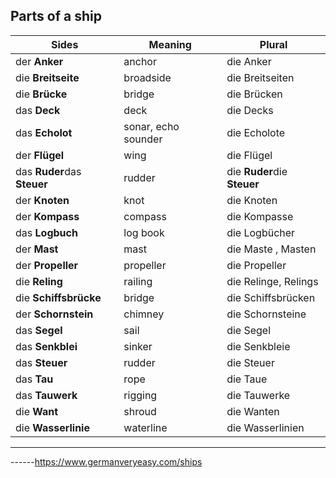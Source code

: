 ## Parts of a ship

| Sides                       | Meaning             | Plural                      |
| --------------------------- | ------------------- | --------------------------- |
| der **Anker**               | anchor              | die Anker                   |
| die **Breitseite**          | broadside           | die Breitseiten             |
| die **Brücke**              | bridge              | die Brücken                 |
| das **Deck**                | deck                | die Decks                   |
| das **Echolot**             | sonar, echo sounder | die Echolote                |
| der **Flügel**              | wing                | die Flügel                  |
| das **Ruder**das **Steuer** | rudder              | die **Ruder**die **Steuer** |
| der **Knoten**              | knot                | die Knoten                  |
| der **Kompass**             | compass             | die Kompasse                |
| das **Logbuch**             | log book            | die Logbücher               |
| der **Mast**                | mast                | die Maste , Masten          |
| der **Propeller**           | propeller           | die Propeller               |
| die **Reling**              | railing             | die Relinge, Relings        |
| die **Schiffsbrücke**       | bridge              | die Schiffsbrücken          |
| der **Schornstein**         | chimney             | die Schornsteine            |
| das **Segel**               | sail                | die Segel                   |
| das **Senkblei**            | sinker              | die Senkbleie               |
| das **Steuer**              | rudder              | die Steuer                  |
| das **Tau**                 | rope                | die Taue                    |
| das **Tauwerk**             | rigging             | die Tauwerke                |
| die **Want**                | shroud              | die Wanten                  |
| die **Wasserlinie**         | waterline           | die Wasserlinien            |



------

------https://www.germanveryeasy.com/ships
